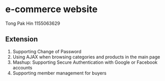 # e-commerce website
Tong Pak Hin 1155063629

## Extension
1. Supporting Change of Password
2. Using AJAX when browsing categories and products in the main page
3. Mashup: Supporting Secure Authentication with Google or Facebook accounts 
4. Supporting member management for buyers
